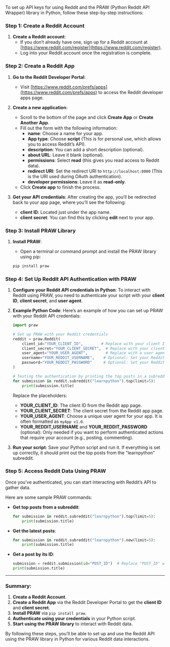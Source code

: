 To set up API keys for using Reddit and the PRAW (Python Reddit API Wrapper) library in Python, follow these step-by-step instructions:

### Step 1: Create a Reddit Account
1. **Create a Reddit account**:
   - If you don’t already have one, sign up for a Reddit account at [https://www.reddit.com/register](https://www.reddit.com/register).
   - Log into your Reddit account once the registration is complete.

### Step 2: Create a Reddit App
1. **Go to the Reddit Developer Portal**:
   - Visit [https://www.reddit.com/prefs/apps](https://www.reddit.com/prefs/apps) to access the Reddit developer apps page.

2. **Create a new application**:
   - Scroll to the bottom of the page and click **Create App** or **Create Another App**.
   - Fill out the form with the following information:
     - **name**: Choose a name for your app.
     - **App type**: Choose **script** (This is for personal use, which allows you to access Reddit’s API).
     - **description**: You can add a short description (optional).
     - **about URL**: Leave it blank (optional).
     - **permissions**: Select **read** (this gives you read access to Reddit data).
     - **redirect URI**: Set the redirect URI to `http://localhost:8000` (This is the URI used during OAuth authentication).
     - **developer permissions**: Leave it as **read-only**.
   - Click **Create app** to finish the process.

3. **Get your API credentials**:
   After creating the app, you’ll be redirected back to your app page, where you’ll see the following:
   - **client ID**: Located just under the app name.
   - **client secret**: You can find this by clicking **edit** next to your app.

### Step 3: Install PRAW Library
1. **Install PRAW**:
   - Open a terminal or command prompt and install the PRAW library using pip:
   
   ```bash
   pip install praw
   ```

### Step 4: Set Up Reddit API Authentication with PRAW
1. **Configure your Reddit API credentials in Python**:
   To interact with Reddit using PRAW, you need to authenticate your script with your **client ID**, **client secret**, and **user agent**.

2. **Example Python Code**:
   Here’s an example of how you can set up PRAW with your Reddit API credentials:

   ```python
   import praw

   # Set up PRAW with your Reddit credentials
   reddit = praw.Reddit(
       client_id="YOUR_CLIENT_ID",        # Replace with your client ID
       client_secret="YOUR_CLIENT_SECRET",  # Replace with your client secret
       user_agent="YOUR_USER_AGENT",        # Replace with a user agent (e.g., "myApp v1.0")
       username="YOUR_REDDIT_USERNAME",    # Optional: Set your Reddit username for logging in
       password="YOUR_REDDIT_PASSWORD"     # Optional: Set your Reddit password for logging in
   )

   # Testing the authentication by printing the top posts in a subreddit
   for submission in reddit.subreddit("learnpython").top(limit=5):
       print(submission.title)
   ```

   Replace the placeholders:
   - **YOUR_CLIENT_ID**: The client ID from the Reddit app page.
   - **YOUR_CLIENT_SECRET**: The client secret from the Reddit app page.
   - **YOUR_USER_AGENT**: Choose a unique user agent for your app. It is often formatted as `myApp v1.0`.
   - **YOUR_REDDIT_USERNAME** and **YOUR_REDDIT_PASSWORD** (optional): Only needed if you want to perform authenticated actions that require your account (e.g., posting, commenting).

3. **Run your script**:
   Save your Python script and run it. If everything is set up correctly, it should print out the top posts from the "learnpython" subreddit.

### Step 5: Access Reddit Data Using PRAW
Once you've authenticated, you can start interacting with Reddit’s API to gather data.

Here are some sample PRAW commands:

- **Get top posts from a subreddit**:
  ```python
  for submission in reddit.subreddit("learnpython").top(limit=5):
      print(submission.title)
  ```

- **Get the latest posts**:
  ```python
  for submission in reddit.subreddit("learnpython").new(limit=5):
      print(submission.title)
  ```

- **Get a post by its ID**:
  ```python
  submission = reddit.submission(id="POST_ID")  # Replace "POST_ID" with the actual post ID
  print(submission.title)
  ```

---

### Summary:
1. **Create a Reddit Account**.
2. **Create a Reddit App** via the Reddit Developer Portal to get the **client ID** and **client secret**.
3. **Install PRAW** via `pip install praw`.
4. **Authenticate using your credentials** in your Python script.
5. **Start using the PRAW library** to interact with Reddit data.

By following these steps, you’ll be able to set up and use the Reddit API using the PRAW library in Python for various Reddit data interactions.
